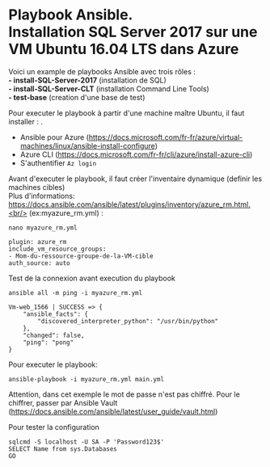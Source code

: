 # Playbook Ansible.<br/> Installation SQL Server 2017 sur une VM Ubuntu 16.04 LTS dans Azure

Voici un example de playbooks Ansible avec trois rôles :<br/>
**- install-SQL-Server-2017** (installation de SQL)<br/>
**- install-SQL-Server-CLT** (installation Command Line Tools)<br/>
**- test-base** (creation d'une base de test) <br/>


Pour executer le playbook à partir d'une machine maître Ubuntu, il faut installer : .<br/>
- Ansible pour Azure (https://docs.microsoft.com/fr-fr/azure/virtual-machines/linux/ansible-install-configure)
- Azure CLI (https://docs.microsoft.com/fr-fr/cli/azure/install-azure-cli)
- S'authentifier ```Az login``` 

Avant d'executer le playbook, il faut créer l'inventaire dynamique (definir les machines cibles) <br/>
Plus d'informations: https://docs.ansible.com/ansible/latest/plugins/inventory/azure_rm.html.<br/>
(ex:myazure_rm.yml) : <br/>
```
nano myazure_rm.yml
```
```
plugin: azure_rm
include_vm_resource_groups:
- Mom-du-ressource-groupe-de-la-VM-cible
auth_source: auto
```
Test de la connexion avant execution du playbook<br/>
```
ansible all -m ping -i myazure_rm.yml
```
```
Vm-web_1566 | SUCCESS => {
    "ansible_facts": {
        "discovered_interpreter_python": "/usr/bin/python"
    },
    "changed": false,
    "ping": "pong"
}
```
Pour executer le playbook:<br/>
```
ansible-playbook -i myazure_rm.yml main.yml
```

Attention, dans cet exemple le mot de passe n'est pas chiffré. Pour le chiffrer, passer par Ansible Vault (https://docs.ansible.com/ansible/latest/user_guide/vault.html)<br/>


Pour tester la configuration<br/>

```
sqlcmd -S localhost -U SA -P 'Password123$'
SELECT Name from sys.Databases
GO
```

